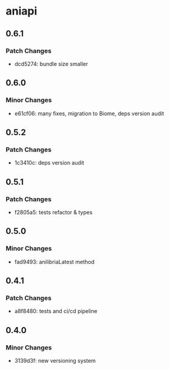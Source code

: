 # aniapi

## 0.6.1

### Patch Changes

- dcd5274: bundle size smaller

## 0.6.0

### Minor Changes

- e61cf06: many fixes, migration to Biome, deps version audit

## 0.5.2

### Patch Changes

- 1c3410c: deps version audit

## 0.5.1

### Patch Changes

- f2805a5: tests refactor & types

## 0.5.0

### Minor Changes

- fad9493: anilibriaLatest method

## 0.4.1

### Patch Changes

- a8f8480: tests and ci/cd pipeline

## 0.4.0

### Minor Changes

- 3139d3f: new versioning system
